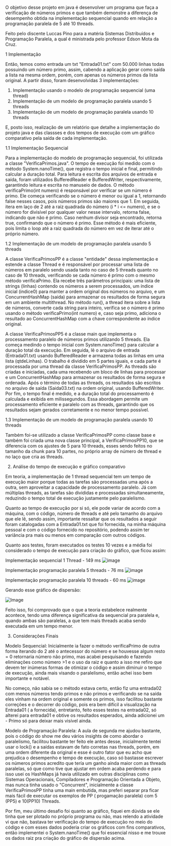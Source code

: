 O objetivo desse projeto em java é desenvolver um programa que faça a verificação de números primos e que também demonstre a diferença de desempenho obtida na implementação sequencial quando em relação a programação paralela de 5 até 10 threads. 

Feito pelo discente Luccas Pino para a matéria Sistemas Distribuídos e Programação Paralela, a qual é ministrada pelo professor Edson Mota da Cruz.

1 Implementação

Então, temos como entrada um txt "Entrada01.txt" com 50.000 linhas todas possuindo um número primo, assim, cabendo a aplicação gerar como saída a lista na mesma ordem, porém, com apenas os números primos da lista original.
A partir disso, foram desenvolvidas 3 implementações:
1. Implementação usando o modelo de programação sequencial (uma thread)
2. Implementação de um modelo de programação paralela usando 5 threads
3. Implementação de um modelo de programação paralela usando 10 threads

E, posto isso, realização de um relatório que detalhe a implementação do projeto java e das classses e dos tempos de execução com um gráfico comparativo pela saída de cada implementação.



1.1 Implementação Sequencial

Para a implementação do modelo de programação sequencial, foi utilizada a classe "VerificaPrimos.java". O tempo de execução foi medido com o método System.nanoTime(), que registra o tempo inicial e final, permitindo calcular a duração total. Para leitura e escrita dos arquivos de entrada e saída, foram utilizados BufferedReader e BufferedWriter, respectivamente, garantindo leitura e escrita no manuseio de dados. O método  verificaPrimo(int numero) é responsável por verificar se um número é primo. Ele começa verificando se o número é menor ou igual a 1, retornando false nesses casos, pois números primos são maiores que 1. Em seguida, itera em laço de 2 até a raiz quadrada do número (i * i <= numero), e se o número for divisível por qualquer valor nesse intervalo, retorna false, indicando que não é primo. Caso nenhum divisor seja encontrado, retorna true, confirmando que o número é primo. Esse método é mais eficiente, pois limita o loop até a raiz quadrada do número em vez de iterar até o próprio número.

1.2 Implementação de um modelo de programação paralela usando 5 threads

A classe VerificaPrimosPP é a classe "entidade" dessa implementação e estende a classe Thread e é responsável por processar uma lista de números em paralelo sendo usada tanto no caso de 5 threads quanto no caso de 10 threads, verificando se cada número é primo com o mesmo método verificaPrimo. Ela recebe três parâmetros principais: uma lista de strings (linhas) contendo os números a serem processados, um índice inicial (indice0) para manter a ordem original dos números no arquivo, e um ConcurrentHashMap (saida) para armazenar os resultados de forma segura em um ambiente multithread. No método run(), a thread itera sobre a lista de números, converte cada string para inteiro, verifica se o número é primo usando o método verificaPrimo(int numero) e, caso seja primo, adiciona o resultado ao ConcurrentHashMap com a chave correspondente ao índice original. 

A classe VerificaPrimosPP5 é a classe main que implementa o processamento paralelo de números primos utilizando 5 threads. Ela começa medindo o tempo inicial com System.nanoTime() para calcular a duração total da execução. Em seguida, lê o arquivo de entrada (Entrada01.txt) usando BufferedReader e armazena todas as linhas em uma lista (qtdeLinhas). O trabalho é dividido em 5 partes iguais, e cada parte é processada por uma thread da classe VerificaPrimosPP. As threads são criadas e iniciadas, cada uma recebendo um bloco de linhas para processar e um ConcurrentHashMap para armazenar os resultados de forma segura e ordenada. Após o término de todas as threads, os resultados são escritos no arquivo de saída (Saida03.txt) na ordem original, usando BufferedWriter. Por fim, o tempo final é medido, e a duração total do processamento é calculada e exibida em milissegundos. Essa abordagem permite um processamento eficiente e paralelo com as threads, garantindo que os resultados sejam gerados corretamente e no menor tempo possível.

1.3 Implementação de um modelo de programação paralela usando 10 threads

Também foi-se utilizado a classe VerificaPrimosPP como classe base e também foi criada uma nova classe principal, a VerificaPrimosPP10, que se diferencia com os ajustes de 5 para 10 threads, esses sendo feitos no tamanho da chunk para 10 partes, no próprio array de número de thread e no laço que cria as threads.



2. Análise do tempo de execução e gráfico comparativo

Em teoria, a implementação de 1 thread sequencial tem um tempo de execução maior porque todas as tarefas são processadas uma após a outra, sem aproveitar a capacidade de processamento paralelo. Já com múltiplas threads, as tarefas são divididas e processadas simultaneamente, reduzindo o tempo total de execução justamente pelo paralelismo. 

Quanto ao tempo de execução por si só, ele pode variar de acordo com a máquina, com o código, número de threads e até pelo tamanho do arquivo que ele lê, sendo assim, importante ressaltar que os resultados a seguir foram catalogadas com a Entrada01.txt que foi fornecida, na minha máquina pessoal e com o código fornecido no repositório, podendo assim ter variância pra mais ou menos em comparação com outros códigos.

Quanto aos testes, foram executados os testes 10 vezes e a média foi considerado o tempo de execução para criação do gráfico, que ficou assim:

Implementação  sequencial 1 Thread - 149 ms
![image](https://github.com/user-attachments/assets/1dafa8be-a23a-447d-81af-561fe83a1b57)

Implementação programação paralela 5 threads - 76 ms
![image](https://github.com/user-attachments/assets/a3e6616a-bc1b-4321-acac-7fadf7a154b7)

Implementação programação paralela  10 threads - 60 ms
![image](https://github.com/user-attachments/assets/842d8404-2cc6-4b57-b19c-aaf8625761b9)

Gerando esse gráfico de dispersão:

![Image](https://github.com/user-attachments/assets/31b765b3-74f8-4cc8-905b-cd20ea5a2578)

Feito isso, foi comprovado que o que a teoria estabelece realmente acontece, tendo uma diferença significativa da sequencial pra paralela e, quando ambas são paralelas, a que tem mais threads acaba sendo executada em um tempo menor.


3. Considerações Finais

Modelo Sequencial: Inicialmente ia fazer o método verificaPrimo de outra forma iterando do 2 até o antecessor do número e se houvesse algum resto = 0 retornaria número não primo, mas acabei pesquisando e fazendo eliminações como número >1 e o uso da raiz e quanto a isso me refiro que devem ter inúmeras formas de otimizar o código e assim diminuir o tempo de execução, ainda mais visando o paralelismo, então achei isso bem importante e notável.

No começo, não sabia se o método estava certo, então fiz uma entrada02 com menos números tendo primos e não primos e verificando se na saída eles vinham na ordem original e somente os primos, isso facilitou bastante correções e o decorrer do código, pois era bem difícil a visualização na Entrada01 ( a fornecida), entretanto, feito esses testes na entrada02, só alterei para entrada01 e obtive os resultados esperados, ainda adicionei um - Primo só para deixar mais visível ainda.

Modelo de Programação Paralela: A aula de segunda me ajudou bastante, pois o código do show me deu vários insights de como abordar o paralelismo, facilitou bastante ter feito ele antes desse, inicialmente tentei usar o lock() e a saídas estavam de fato corretas nas threads, porém, em uma ordem diferente da original e esse é outro fator que eu acho que prejudica o desempenho e tempo de execução, caso só bastasse escrever os números primos acredito que tería um ganho ainda maior com as threads paralelas, só que como tive que ajustar em ordem acaba perdendo e para isso usei os HashMaps já havia utilizado em outras disciplinas como Sistemas Operacionais, Compiladores e Programação Orientada a Objeto, mas nunca tinha usado o "Concurrent", inicialmente a classe VerificaPrimosPP tinha uma main embutida, mas preferi separar pra ficar mais fácil de executar os exemplos de PP ( progamação paralela) com 5 (PP5) e 10(PP10) Threads.

Por fim, meu último desafio foi quanto ao gráfico, fiquei em dúvida se ele tinha que ser plotado no próprio programa ou não, mas relendo a atividade vi que não, bastava ter verificação do tempo de execução no meio do código e com esses dados poderia criar os gráficos com fins comparativos, então implementei o System.nanoTime() que foi essencial nisso e me trouxe os dados raiz pra criação do gráfico de dispersão acima.
